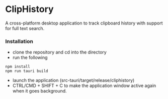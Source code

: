 # ClipHistory
A cross-platform desktop application to track clipboard history with support for full text search.


### Installation
- clone the repository and cd into the directory
- run the following
```
npm install
npm run tauri build
```
- launch the application (src-tauri/target/release/cliphistory)
- CTRL/CMD + SHIFT + C to make the application window active again when it goes background.

